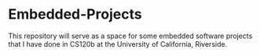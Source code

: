 # Embedded-Projects
This repository will serve as a space for some embedded software projects that I have done in CS120b at the University of California, Riverside. 
